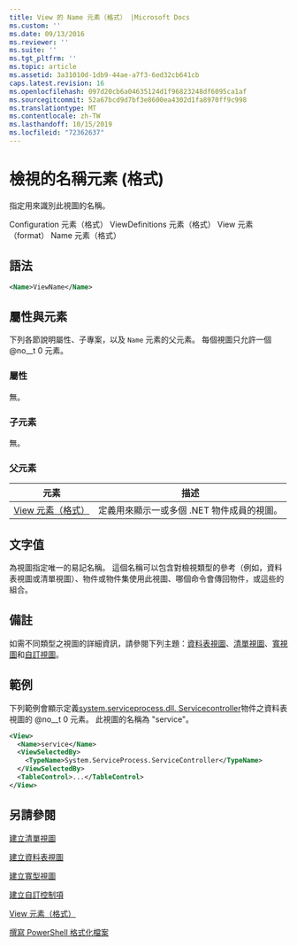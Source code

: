 ```yaml
---
title: View 的 Name 元素（格式） |Microsoft Docs
ms.custom: ''
ms.date: 09/13/2016
ms.reviewer: ''
ms.suite: ''
ms.tgt_pltfrm: ''
ms.topic: article
ms.assetid: 3a31010d-1db9-44ae-a7f3-6ed32cb641cb
caps.latest.revision: 16
ms.openlocfilehash: 097d20cb6a04635124d1f96823248df6095ca1af
ms.sourcegitcommit: 52a67bcd9d7bf3e8600ea4302d1fa8970ff9c998
ms.translationtype: MT
ms.contentlocale: zh-TW
ms.lasthandoff: 10/15/2019
ms.locfileid: "72362637"
---
```

# <a name="name-element-for-view-format"></a>檢視的名稱元素 (格式)

指定用來識別此視圖的名稱。

Configuration 元素（格式） ViewDefinitions 元素（格式） View 元素（format） Name 元素（格式）

## <a name="syntax"></a>語法

```xml
<Name>ViewName</Name>
```

## <a name="attributes-and-elements"></a>屬性與元素

下列各節說明屬性、子專案，以及 `Name` 元素的父元素。 每個視圖只允許一個 @no__t 0 元素。

### <a name="attributes"></a>屬性

無。

### <a name="child-elements"></a>子元素

無。

### <a name="parent-elements"></a>父元素

|元素|描述|
|-------------|-----------------|
|[View 元素（格式）](./view-element-format.md)|定義用來顯示一或多個 .NET 物件成員的視圖。|

## <a name="text-value"></a>文字值

為視圖指定唯一的易記名稱。 這個名稱可以包含對檢視類型的參考（例如，資料表視圖或清單視圖）、物件或物件集使用此視圖、哪個命令會傳回物件，或這些的組合。

## <a name="remarks"></a>備註

如需不同類型之視圖的詳細資訊，請參閱下列主題：[資料表視圖](./creating-a-table-view.md)、[清單視圖](./creating-a-list-view.md)、[寬視圖](./creating-a-wide-view.md)和[自訂視圖](./creating-custom-controls.md)。

## <a name="example"></a>範例

下列範例會顯示定義[system.serviceprocess.dll. Servicecontroller](/dotnet/api/System.ServiceProcess.ServiceController)物件之資料表視圖的 @no__t 0 元素。 此視圖的名稱為 "service"。

```xml
<View>
  <Name>service</Name>
  <ViewSelectedBy>
    <TypeName>System.ServiceProcess.ServiceController</TypeName>
  </ViewSelectedBy>
  <TableControl>...</TableControl>
</View>

```

## <a name="see-also"></a>另請參閱

[建立清單視圖](./creating-a-list-view.md)

[建立資料表視圖](./creating-a-table-view.md)

[建立寬型視圖](./creating-a-wide-view.md)

[建立自訂控制項](./creating-custom-controls.md)

[View 元素（格式）](./view-element-format.md)

[撰寫 PowerShell 格式化檔案](./writing-a-powershell-formatting-file.md)
